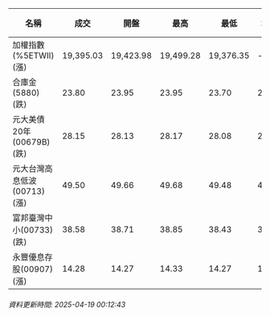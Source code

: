 | 名稱 | 成交 | 開盤 | 最高 | 最低 | 均價 | 成交金額(億) | 昨收 | 漲跌幅 | 漲跌 | 總量 | 昨量 | 振幅 |
| -------- | -------- | -------- | -------- |-------- | -------- | -------- |-------- |-------- |-------- | -------- | -------- |-------- |
|加權指數(%5ETWII) (漲)|19,395.03|19,423.98|19,499.28|19,376.35|-|1,967.14|19,338.73|0.29%|56.30|3,766,265|0|0.64%|
|合庫金(5880) (跌)|23.80|23.95|23.95|23.70|23.79|0.942|23.90|0.42%|0.10|3,957|4,695|1.05%|
|元大美債20年(00679B) (跌)|28.15|28.13|28.17|28.08|28.13|5.43|28.36|0.74%|0.21|19,291|44,628|0.32%|
|元大台灣高息低波(00713) (漲)|49.50|49.66|49.68|49.48|49.57|4.42|49.48|0.04%|0.02|8,914|15,383|0.40%|
|富邦臺灣中小(00733) (跌)|38.58|38.71|38.85|38.43|38.66|0.391|38.71|0.34%|0.13|1,011|2,083|1.08%|
|永豐優息存股(00907) (漲)|14.28|14.27|14.33|14.27|14.29|0.091|14.26|0.14%|0.02|634|1,417|0.42%|
###### 資料更新時間: 2025-04-19 00:12:43